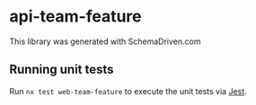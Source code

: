 
# api-team-feature

This library was generated with SchemaDriven.com

## Running unit tests

Run `nx test web-team-feature` to execute the unit tests via [Jest](https://jestjs.io).

